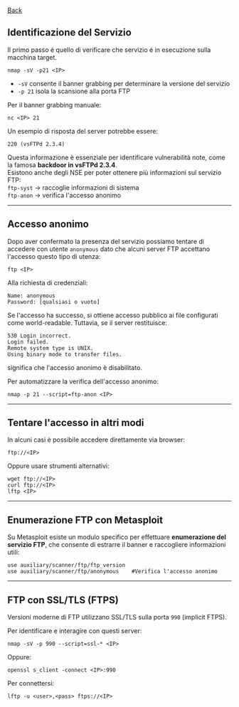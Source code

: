 <a href="https://github.com/Gigidotexe/Penetration_Test_notes/blob/main/README.md"> Back </a>
## Identificazione del Servizio
Il primo passo é quello di verificare che servizio é in esecuzione sulla macchina target.

```
nmap -sV -p21 <IP>
```

- `-sV` consente il banner grabbing per determinare la versione del servizio  
- `-p 21` isola la scansione alla porta FTP

Per il banner grabbing manuale:

```
nc <IP> 21
```

Un esempio di risposta del server potrebbe essere:

```
220 (vsFTPd 2.3.4)
```

Questa informazione è essenziale per identificare vulnerabilità note, come la famosa **backdoor in vsFTPd 2.3.4**. <br>
Esistono anche degli NSE per poter ottenere più informazioni sul servizio FTP: <br>
`ftp-syst` → raccoglie informazioni di sistema <br>
`ftp-anon` → verifica l'accesso anonimo <br>

---

## Accesso anonimo
Dopo aver confermato la presenza del servizio possiamo tentare di accedere con utente `anonymous` dato che alcuni server FTP accettano l'accesso questo tipo di utenza:

```
ftp <IP>
```

Alla richiesta di credenziali:

```
Name: anonymous
Password: [qualsiasi o vuoto]
```

Se l'accesso ha successo, si ottiene accesso pubblico ai file configurati come world-readable. Tuttavia, se il server restituisce:

```
530 Login incorrect.
Login failed.
Remote system type is UNIX.
Using binary mode to transfer files.
```

significa che l'accesso anonimo è disabilitato.

Per automatizzare la verifica dell'accesso anonimo:

```
nmap -p 21 --script=ftp-anon <IP>
```

---

## Tentare l'accesso in altri modi
In alcuni casi è possibile accedere direttamente via browser:

```
ftp://<IP>
```

Oppure usare strumenti alternativi:

```
wget ftp://<IP>
curl ftp://<IP>
lftp <IP>
```

---

## Enumerazione FTP con Metasploit

Su Metasploit esiste un modulo specifico per effettuare **enumerazione del servizio FTP**, che consente di estrarre il banner e raccogliere informazioni utili:

```
use auxiliary/scanner/ftp/ftp_version
use auxiliary/scanner/ftp/anonymous    #Verifica l'accesso anonimo
```

---

## FTP con SSL/TLS (FTPS)

Versioni moderne di FTP utilizzano SSL/TLS sulla porta `990` (implicit FTPS).

Per identificare e interagire con questi server:

```
nmap -sV -p 990 --script=ssl-* <IP>
```

Oppure:

```
openssl s_client -connect <IP>:990
```

Per connettersi:

```
lftp -u <user>,<pass> ftps://<IP>
```
